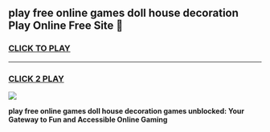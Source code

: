 
## play free online games doll house decoration Play Online Free Site 👋
<h3>
<a href="https://download.freeplayer.one?title=play_free_online_games_doll_house_decoration&ref=21F">CLICK TO PLAY</a></h3>
<hr>

<h3>
<a href="https://download.freeplayer.one?title=play_free_online_games_doll_house_decoration&ref=21F">CLICK 2 PLAY</a>
  
</h3>

<a href="https://download.freeplayer.one?title=play_free_online_games_doll_house_decoration&ref=21F"><img src="https://cdnb.artstation.com/p/assets/images/images/032/539/853/original/anto-thomas-button-gif.gif"></a>


**play free online games doll house decoration games unblocked: Your Gateway to Fun and Accessible Online Gaming**
